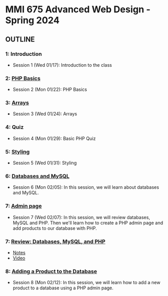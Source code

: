 # MMI 675 Advanced Web Design - Spring 2024

## OUTLINE

### 1: Introduction

- Session 1 (Wed 01/17): Introduction to the class

### 2: [PHP Basics](02)

- Session 2 (Mon 01/22): PHP Basics

### 3: [Arrays](03)

- Session 3 (Wed 01/24): Arrays

### 4: Quiz

- Session 4 (Mon 01/29): Basic PHP Quiz

### 5: [Styling](05)

- Session 5 (Wed 01/31): Styling

### 6: [Databases and MySQL](06)

- Session 6 (Mon 02/05): In this session, we will learn about databases and MySQL.

### 7: [Admin page](07)

- Session 7 (Wed 02/07): In this session, we will review databases, MySQL and PHP. Then we'll learn how to create a PHP admin page and add products to our database with PHP.

### 7: [Review: Databases, MySQL, and PHP](07_review)

- [Notes](07_review/readme.md)
- [Video](https://youtu.be/6hBqJuBSftI)

### 8: [Adding a Product to the Database](08)

- Session 8 (Mon 02/12): In this session, we will learn how to add a new product to a database using a PHP admin page.
